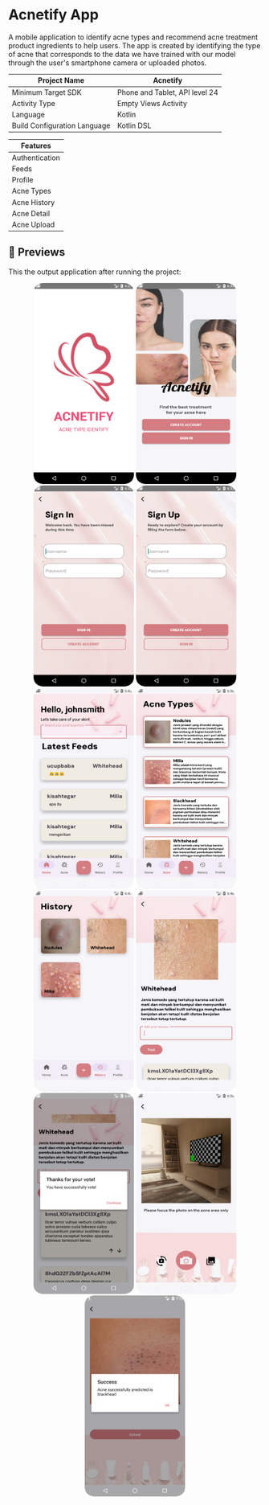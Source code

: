 # Acnetify App

A mobile application to identify acne types and recommend acne treatment product ingredients to help 
users. The app is created by identifying the type of acne that corresponds to the data we have 
trained with our model through the user's smartphone camera or uploaded photos.

| Project Name                 | Acnetify                       |
|------------------------------|--------------------------------|
| Minimum Target SDK           | Phone and Tablet, API level 24 |
| Activity Type                | Empty Views Activity           |
| Language                     | Kotlin                         |
| Build Configuration Language | Kotlin DSL                     |

| Features       |
|----------------|
| Authentication |
| Feeds          |
| Profile        |
| Acne Types     |
| Acne History   |
| Acne Detail    |
| Acne Upload    |

## 👀 Previews

This the output application after running the project:

<p align="center">
    <img src="previews/previeww_1.png" alt="Preview 1" width="200" height="400">
    <img src="previews/preview_2.png" alt="Preview 1" width="200" height="400">
    <img src="previews/preview_3.png" alt="Preview 1" width="200" height="400">
    <img src="previews/preview_4.png" alt="Preview 1" width="200" height="400">
    <img src="previews/preview_5.png" alt="Preview 1" width="200" height="400">
    <img src="previews/preview_6.png" alt="Preview 1" width="200" height="400">
    <img src="previews/preview_7.png" alt="Preview 1" width="200" height="400">
    <img src="previews/preview_8.png" alt="Preview 1" width="200" height="400">
    <img src="previews/preview_9.png" alt="Preview 1" width="200" height="400">
    <img src="previews/preview_10.png" alt="Preview 1" width="200" height="400">
    <img src="previews/preview_11.png" alt="Preview 1" width="200" height="400">
</p>
